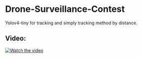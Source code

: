 # Drone-Surveillance-Contest

Yolov4-tiny for tracking and simply tracking method by distance.

## Video:

[![Watch the video](https://img.youtube.com/vi/N0q0wHMp59c/hqdefault.jpg)](https://www.youtube.com/watch?v=N0q0wHMp59c&ab_channel=YaoxianMa)

